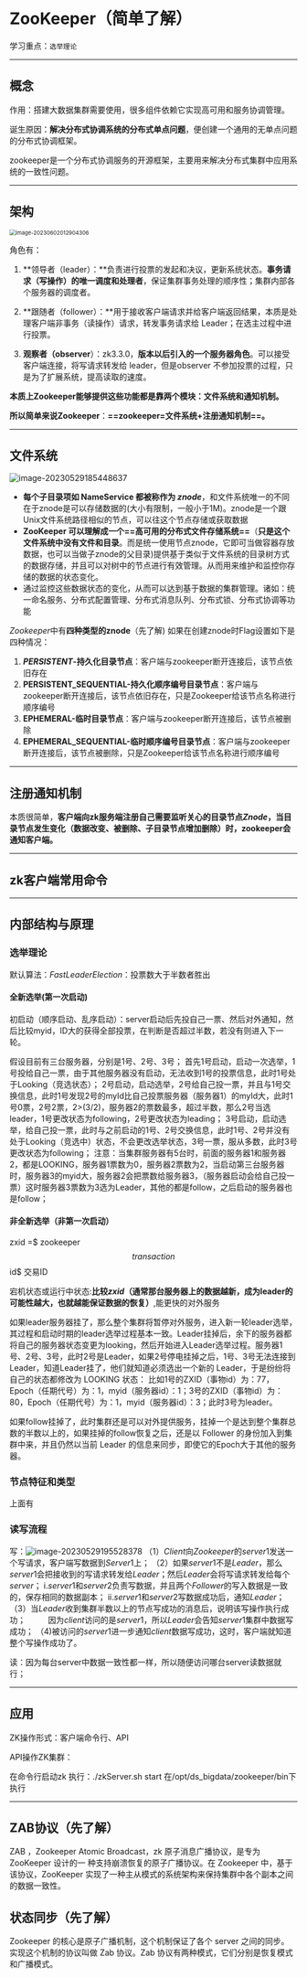 # ZooKeeper（简单了解）

学习重点：`选举理论`

****

## 概念

作用：搭建大数据集群需要使用，很多组件依赖它实现高可用和服务协调管理。

诞生原因：**解决分布式协调系统的分布式单点问题**，便创建一个通用的无单点问题的分布式协调框架。

zookeeper是一个分布式协调服务的开源框架，主要用来解决分布式集群中应用系统的一致性问题。

****

## 架构

<img src="img/image-20230602012904306.png" alt="image-20230602012904306" style="zoom:67%;" />

角色有：

1. **领导者（leader）：**负责进行投票的发起和决议，更新系统状态。**事务请求（写操作）的唯一调度和处理者**，保证集群事务处理的顺序性；集群内部各个服务器的调度者。

2. **跟随者（follower）：**用于接收客户端请求并给客户端返回结果，本质是处理客户端非事务（读操作）请求，转发事务请求给 Leader；在选主过程中进行投票。

3. **观察者（observer**）：zk3.3.0，**版本以后引入的一个服务器角色**。可以接受客户端连接，将写请求转发给 leader，但是observer 不参加投票的过程，只是为了扩展系统，提高读取的速度。

**本质上Zookeeper能够提供这些功能都是靠两个模块：文件系统和通知机制。**

**所以简单来说Zookeeper**：**==zookeeper=文件系统+注册通知机制==。**

****

## 文件系统

![image-20230529185448637](img/image-20230529185448637.png)

- **每个子目录项如 NameService 都被称作为 $znode$**，和文件系统唯一的不同在于znode是可以存储数据的(大小有限制，一般小于1M)。znode是一个跟Unix文件系统路径相似的节点，可以往这个节点存储或获取数据
- **ZooKeeper 可以理解成一个==高可用的分布式文件存储系统==**（**只是这个文件系统中没有文件和目录**。而是统一使用节点znode，它即可当做容器存放数据，也可以当做子znode的父目录)提供基于类似于文件系统的目录树方式的数据存储，并且可以对树中的节点进行有效管理。从而用来维护和监控你存储的数据的状态变化。
- 通过监控这些数据状态的变化，从而可以达到基于数据的集群管理。诸如：统一命名服务、分布式配置管理、分布式消息队列、分布式锁、分布式协调等功能

$Zookeeper$中有**四种类型的znode**（先了解)
如果在创建znode时Flag设置如下是四种情况：

1. **$PERSISTENT$-持久化目录节点**：客户端与zookeeper断开连接后，该节点依旧存在
2.  **PERSISTENT_SEQUENTIAL-持久化顺序编号目录节点**：客户端与zookeeper断开连接后，该节点依旧存在，只是Zookeeper给该节点名称进行顺序编号
3. **EPHEMERAL-临时目录节点**：客户端与zookeeper断开连接后，该节点被删除
4. **EPHEMERAL_SEQUENTIAL-临时顺序编号目录节点**：客户端与zookeeper断开连接后，该节点被删除，只是Zookeeper给该节点名称进行顺序编号

****


## 注册通知机制
本质很简单，**客户端向zk服务端注册自己需要监听关心的目录节点$Znode$，当目录节点发生变化（数据改变、被删除、子目录节点增加删除）时，zookeeper会通知客户端。**

****

## zk客户端常用命令

****


## 内部结构与原理
### 选举理论

默认算法：$FastLeaderElection$：投票数大于半数者胜出

#### 全新选举(第一次启动)

初启动（顺序启动、乱序启动）：server启动后先投自己一票、然后对外通知，然后比较myid，ID大的获得全部投票，在判断是否超过半数，若没有则进入下一轮。

假设目前有三台服务器，分别是1号、2号、3号；
首先1号启动，启动一次选举，1号投给自己一票，由于其他服务器没有启动，无法收到1号的投票信息，此时1号处于Looking（竞选状态）；
2号启动，启动选举，2号给自己投一票，并且与1号交换信息，此时1号发现2号的myId比自己投票服务器（服务器1）的myId大，此时1号0票，2号2票，2>(3/2)，服务器2的票数最多，超过半数，那么2号当选leader，1号更改状态为following，2号更改状态为leading；
3号启动，启动选举，给自己投一票，此时与之前启动的1号、2号交换信息，此时1号、2号并没有处于Looking（竞选中）状态，不会更改选举状态，3号一票，服从多数，此时3号更改状态为following；
注意：当集群服务器有5台时，前面的服务器1和服务器2，都是LOOKING，服务器1票数为0，服务器2票数为2，当启动第三台服务器时，服务器3的myid大，服务器2会把票数给服务器3，（服务器启动会给自己投一票）这时服务器3票数为3选为Leader，其他的都是follow，之后启动的服务器也是follow；

#### 非全新选举（非第一次启动）

zxid =$ zookeeper$$ transaction $$id$    交易ID

宕机状态或运行中状态:**比较$zxid$（通常那台服务器上的数据越新，成为leader的可能性越大，也就越能保证数据的恢复）**,能更快的对外服务

如果leader服务器挂了，那么整个集群将暂停对外服务，进入新一轮leader选举，其过程和启动时期的leader选举过程基本一致。Leader挂掉后，余下的服务器都将自己的服务器状态变更为looking，然后开始进入Leader选举过程。服务器1号、2号、3号，此时2号是Leader，如果2号停电挂掉之后，1号、3号无法连接到Leader，知道Leader挂了，他们就知道必须选出一个新的 Leader，于是纷纷将自己的状态都修改为 LOOKING 状态：
比如1号的ZXID（事物id）为：77，Epoch（任期代号）为：1，myid（服务器id）：1；3号的ZXID（事物id）为：80，Epoch（任期代号）为：1，myid（服务器id）：3；此时3号为leader。

如果follow挂掉了，此时集群还是可以对外提供服务，挂掉一个是达到整个集群总数的半数以上的，如果挂掉的follow恢复之后，还是以 Follower 的身份加入到集群中来，并且仍然以当前 Leader 的信息来同步，即使它的Epoch大于其他的服务器。



### 节点特征和类型
上面有



### 读写流程

写：![image-20230529195528378](img/image-20230529195528378.png)
（1）$Client$向$Zookeeper$的$server1$发送一个写请求，客户端写数据到$Server1$上；
（2）如果$server1$不是$Leader$，那么$server1$会把接收到的写请求转发给$Leader$；然后$Leader$会将写请求转发给每个$server$；
               i.$server1$和$server2$负责写数据，并且两个$Follower$的写入数据是一致的，保存相同的数据副本；
               ii.$server1$和$server2$写数据成功后，通知$Leader$；
（3）当$Leader$收到集群半数以上的节点写成功的消息后，说明该写操作执行成功；
         因为$client$访问的是$server1$，所以$Leader$会告知$server1$集群中数据写成功；
（4)被访问的$server1$进一步通知$client$数据写成功，这时，客户端就知道整个写操作成功了。

读：因为每台server中数据一致性都一样，所以随便访问哪台server读数据就行；

****

## 应用

ZK操作形式：客户端命令行、API

API操作ZK集群：

在命令行启动zk     执行：./zkServer.sh start   在/opt/ds_bigdata/zookeeper/bin下执行

****

## ZAB协议（先了解）
ZAB ，Zookeeper Atomic Broadcast，zk 原子消息广播协议，是专为 ZooKeeper 设计的一 种支持崩溃恢复的原子广播协议。在 Zookeeper 中，基于该协议，ZooKeeper 实现了一种主从模式的系统架构来保持集群中各个副本之间的数据一致性。

## 状态同步（先了解）
Zookeeper 的核心是原子广播机制，这个机制保证了各个 server 之间的同步。 实现这个机制的协议叫做 Zab 协议。Zab 协议有两种模式，它们分别是恢复模式和广播模式。

